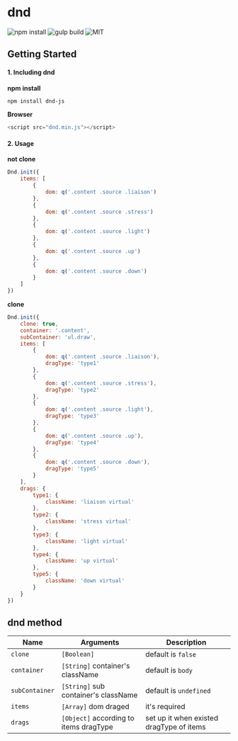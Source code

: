 # dnd
![npm install](https://img.shields.io/badge/npm-install-green.svg?style=plastic)
![gulp build](https://img.shields.io/badge/build-gulp-green.svg?style=plastic)
![MIT](https://img.shields.io/packagist/l/doctrine/orm.svg)

## Getting Started

#### 1. Including dnd

**npm install**

``` bash
npm install dnd-js
```

**Browser**

``` js
<script src="dnd.min.js"></script>
```

#### 2. Usage

**not clone**

```js
Dnd.init({
    items: [
        {
            dom: q('.content .source .liaison')
        },
        {
            dom: q('.content .source .stress')
        },
        {
            dom: q('.content .source .light')
        },
        {
            dom: q('.content .source .up')
        },
        {
            dom: q('.content .source .down')
        }
    ]
})
```

**clone**

```js
Dnd.init({
    clone: true,
    container: '.content',
    subContainer: 'ul.draw',
    items: [
        {
            dom: q('.content .source .liaison'),
            dragType: 'type1'
        },
        {
            dom: q('.content .source .stress'),
            dragType: 'type2'
        },
        {
            dom: q('.content .source .light'),
            dragType: 'type3'
        },
        {
            dom: q('.content .source .up'),
            dragType: 'type4'
        },
        {
            dom: q('.content .source .down'),
            dragType: 'type5'
        }
    ],
    drags: {
        type1: {
            className: 'liaison virtual'
        },
        type2: {
            className: 'stress virtual'
        },
        type3: {
            className: 'light virtual'
        },
        type4: {
            className: 'up virtual'
        },
        type5: {
            className: 'down virtual'
        }
    }
})
```

## dnd method
 Name           | Arguments                                | Description
----------------|------------------------------------------|----------------------------------------
`clone`         | `[Boolean]`                              | default is `false`
`container`     | `[String]` container's className         | default is `body`
`subContainer`  | `[String]` sub container's className     | default is `undefined`
`items`         | `[Array]`  dom draged                    | it's required
`drags`         | `[Object]` according to items dragType   | set up it when existed dragType of items